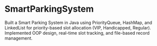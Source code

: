 # SmartParkingSystem
Built a Smart Parking System in Java using PriorityQueue, HashMap, and LinkedList for priority-based slot allocation (VIP, Handicapped, Regular). Implemented OOP design, real-time slot tracking, and file-based record management.
